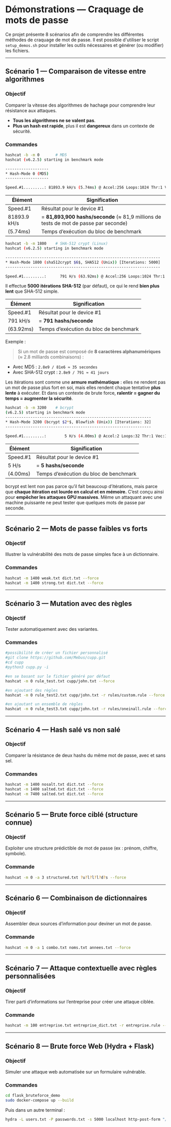 # Démonstrations — Craquage de mots de passe

Ce projet présente 8 scénarios afin de comprendre les différentes méthodes de craquage de mot de passe.
Il est possible d'utiliser le script `setup_demos.sh` pour installer les outils nécessaires et générer (ou modifier) les fichiers.

---

## Scénario 1 — Comparaison de vitesse entre algorithmes

### Objectif  

Comparer la vitesse des algorithmes de hachage pour comprendre leur résistance aux attaques.

- **Tous les algorithmes ne se valent pas**.
- **Plus un hash est rapide**, plus il est **dangereux** dans un contexte de sécurité.

### Commandes

```bash
hashcat -b -m 0       # MD5
hashcat (v6.2.5) starting in benchmark mode

-------------------
* Hash-Mode 0 (MD5)
-------------------

Speed.#1.........: 81893.9 kH/s (5.74ms) @ Accel:256 Loops:1024 Thr:1 Vec:8

```

| Élément      | Signification                                                |
| ------------ | ------------------------------------------------------------ |
| Speed.#1     | Résultat pour le device #1                                   |
| 81893.9 kH/s | = **81,893,900 hashs/seconde** (≈ 81,9 millions de tests de mot de passe par seconde) |
| (5.74ms)     | Temps d’exécution du bloc de benchmark                       |



```bash
hashcat -b -m 1800    # SHA-512 crypt (Linux)
hashcat (v6.2.5) starting in benchmark mode

--------------------------------------------------------------------
* Hash-Mode 1800 (sha512crypt $6$, SHA512 (Unix)) [Iterations: 5000]
--------------------------------------------------------------------

Speed.#1.........:      791 H/s (63.92ms) @ Accel:256 Loops:1024 Thr:1 Vec:4

```

Il effectue **5000 itérations SHA-512** (par défaut), ce qui le rend **bien plus lent** que SHA-512 simple.

| Élément      | Signification                          |
| ------------ | -------------------------------------- |
| Speed.#1     | Résultat pour le device #1             |
| 791 kH/s     | = **791 hashs/seconde**                |
| (63.92ms)    | Temps d’exécution du bloc de benchmark |

Exemple :

> Si un mot de passe est composé de **8 caractères alphanumériques** (≈ 2.8 milliards combinaisons) :

- Avec MD5 :
   `2.8e9 / 81e6 ≈ 35 secondes`
- Avec SHA-512 crypt :
   `2.8e9 / 791 ≈ 41 jours`

Les itérations sont comme une **armure mathématique** : elles ne rendent pas un mot de passe plus fort en soi, mais elles rendent chaque tentative **plus lente** à exécuter. Et dans un contexte de brute force, **ralentir = gagner du temps = augmenter la sécurité**.

```bash
hashcat -b -m 3200    # bcrypt
(v6.2.5) starting in benchmark mode
----------------------------------------------------------------
* Hash-Mode 3200 (bcrypt $2*$, Blowfish (Unix)) [Iterations: 32]
----------------------------------------------------------------

Speed.#1.........:        5 H/s (4.00ms) @ Accel:2 Loops:32 Thr:1 Vec:1

```

| Élément      | Signification                          |
| ------------ | -------------------------------------- |
| Speed.#1     | Résultat pour le device #1             |
| 5 H/s        | = **5 hashs/seconde**                  |
| (4.00ms)     | Temps d’exécution du bloc de benchmark |

bcrypt est lent non pas parce qu’il fait beaucoup d’itérations, mais parce que **chaque itération est lourde en calcul et en mémoire.**
C’est conçu ainsi pour **empêcher les attaques GPU massives**.
Même un attaquant avec une machine puissante ne peut tester que quelques mots de passe par seconde.

---

## Scénario 2 — Mots de passe faibles vs forts

### Objectif  

Illustrer la vulnérabilité des mots de passe simples face à un dictionnaire.

### Commandes

```bash
hashcat -m 1400 weak.txt dict.txt --force
hashcat -m 1400 strong.txt dict.txt --force
```

---

## Scénario 3 — Mutation avec des règles

### Objectif  

Tester automatiquement avec des variantes.

### Commandes

```bash
#possibilité de créer un fichier personnalisé
#git clone https://github.com/Mebus/cupp.git
#cd cupp
#python3 cupp.py -i

#en se basant sur le fichier généré par défaut
hashcat -m 0 rule_test.txt cupp/john.txt --force

#en ajoutant des règles
hashcat -m 0 rule_test2.txt cupp/john.txt -r rules/custom.rule --force

#en ajoutant un ensemble de règles
hashcat -m 0 rule_test3.txt cupp/john.txt -r rules/oneinall.rule --force
```

---

## Scénario 4 — Hash salé vs non salé

### Objectif  

Comparer la résistance de deux hashs du même mot de passe, avec et sans sel.

### Commandes

```bash
hashcat -m 1400 nosalt.txt dict.txt --force
hashcat -m 1400 salted.txt dict.txt --force
hashcat -m 7400 salted.txt dict.txt --force
```

---

## Scénario 5 — Brute force ciblé (structure connue)

### Objectif  

Exploiter une structure prédictible de mot de passe (ex : prénom, chiffre, symbole).

### Commande

```bash
hashcat -m 0 -a 3 structured.txt ?u?l?l?l?d?s --force
```

---

## Scénario 6 — Combinaison de dictionnaires

### Objectif  

Assembler deux sources d’information pour deviner un mot de passe.

### Commande

```bash
hashcat -m 0 -a 1 combo.txt noms.txt annees.txt --force
```

---

## Scénario 7 — Attaque contextuelle avec règles personnalisées

### Objectif  

Tirer parti d’informations sur l’entreprise pour créer une attaque ciblée.

### Commande

```bash
hashcat -m 100 entreprise.txt entreprise_dict.txt -r entreprise.rule --force
```

---

## Scénario 8 — Brute force Web (Hydra + Flask)

### Objectif  

Simuler une attaque web automatisée sur un formulaire vulnérable.

### Commandes

```bash
cd flask_bruteforce_demo
sudo docker-compose up --build
```

Puis dans un autre terminal :

```bash
hydra -L users.txt -P passwords.txt -s 5000 localhost http-post-form "/login:login=^USER^&password=^PASS^:Identifiant incorrect"
```

